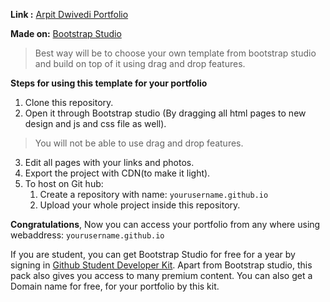 **Link :** [Arpit Dwivedi Portfolio](http://arpit-dwivedi.me/)

**Made on:** [Bootstrap Studio](https://bootstrapstudio.io/)

>Best way will be to choose your own template from bootstrap studio and build on top of it using drag and drop features.

**Steps for using this template for your portfolio**

1.  Clone this repository.
2.  Open it through Bootstrap studio (By dragging all html pages to new design and js and css file as well).

>You will not be able to use drag and drop features.

3.  Edit all pages with your links and photos.
4.  Export the project with CDN(to make it light).
5.  To host on Git hub:
    1.   Create a repository with name: `yourusername.github.io`
    2.   Upload your whole project inside this repository.

**Congratulations**, Now you can access your portfolio from any where using webaddress: `yourusername.github.io`

If you are student, you can get Bootstrap Studio for free for a year by signing in [Github Student Developer Kit](https://education.github.com/pack/offers). Apart from Bootstrap studio, this pack also gives you access to many premium content. You can also get a Domain name for free, for your portfolio by this kit.
